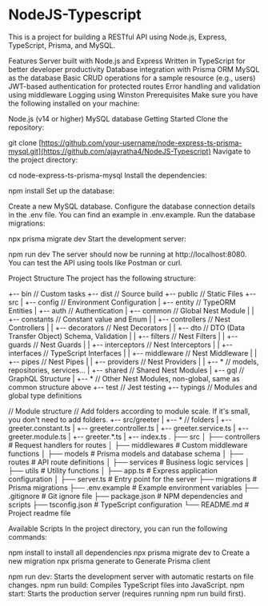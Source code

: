 # NodeJS-Typescript
This is a project for building a RESTful API using Node.js, Express, TypeScript, Prisma, and MySQL.

Features
Server built with Node.js and Express
Written in TypeScript for better developer productivity
Database integration with Prisma ORM
MySQL as the database
Basic CRUD operations for a sample resource (e.g., users)
JWT-based authentication for protected routes
Error handling and validation using middleware
Logging using Winston
Prerequisites
Make sure you have the following installed on your machine:

Node.js (v14 or higher)
MySQL database
Getting Started
Clone the repository:

git clone [https://github.com/your-username/node-express-ts-prisma-mysql.git](https://github.com/ajayratha4/NodeJS-Typescript)
Navigate to the project directory:

cd node-express-ts-prisma-mysql
Install the dependencies:

npm install
Set up the database:

Create a new MySQL database.
Configure the database connection details in the .env file. You can find an example in .env.example.
Run the database migrations:

npx prisma migrate dev
Start the development server:

npm run dev
The server should now be running at http://localhost:8080. You can test the API using tools like Postman or curl.

Project Structure
The project has the following structure:

+-- bin // Custom tasks
+-- dist // Source build
+-- public // Static Files
+-- src
|   +-- config // Environment Configuration
|   +-- entity // TypeORM Entities
|   +-- auth // Authentication
|   +-- common // Global Nest Module
|   |   +-- constants // Constant value and Enum
|   |   +-- controllers // Nest Controllers
|   |   +-- decorators // Nest Decorators
|   |   +-- dto // DTO (Data Transfer Object) Schema, Validation
|   |   +-- filters // Nest Filters
|   |   +-- guards // Nest Guards
|   |   +-- interceptors // Nest Interceptors
|   |   +-- interfaces // TypeScript Interfaces
|   |   +-- middleware // Nest Middleware
|   |   +-- pipes // Nest Pipes
|   |   +-- providers // Nest Providers
|   |   +-- * // models, repositories, services...
|   +-- shared // Shared Nest Modules
|   +-- gql // GraphQL Structure
|   +-- * // Other Nest Modules, non-global, same as common structure above
+-- test // Jest testing
+-- typings // Modules and global type definitions

// Module structure
// Add folders according to module scale. If it's small, you don't need to add folders.
+-- src/greeter
|   +-- * // folders
|   +-- greeter.constant.ts
|   +-- greeter.controller.ts
|   +-- greeter.service.ts
|   +-- greeter.module.ts
|   +-- greeter.*.ts
|   +-- index.ts
.
├── src
│   ├── controllers      # Request handlers for routes
│   ├── middlewares      # Custom middleware functions
│   ├── models           # Prisma models and database schema
│   ├── routes           # API route definitions
│   ├── services         # Business logic services
│   ├── utils            # Utility functions
│   ├── app.ts           # Express application configuration
│   ├── server.ts        # Entry point for the server
├── migrations           # Prisma migrations
├── .env.example         # Example environment variables
├── .gitignore           # Git ignore file
├── package.json         # NPM dependencies and scripts
├── tsconfig.json        # TypeScript configuration
└── README.md            # Project readme file

Available Scripts
In the project directory, you can run the following commands:

npm install to install all dependencies
npx prisma migrate dev to Create a new migration
npx prisma generate to Generate Prisma client

npm run dev: Starts the development server with automatic restarts on file changes.
npm run build: Compiles TypeScript files into JavaScript.
npm start: Starts the production server (requires running npm run build first).
